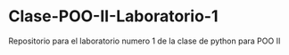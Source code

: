 # Clase-POO-II-Laboratorio-1
Repositorio para el laboratorio numero 1 de la clase de python para POO II
